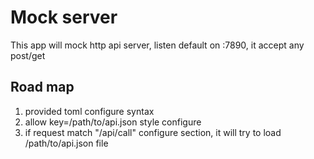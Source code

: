 # Mock server

This app will mock http api server, listen default on :7890, it accept any post/get

## Road map

1. provided toml configure syntax
2. allow  key=/path/to/api.json style configure
3. if request match "/api/call" configure section, it will try to load /path/to/api.json file


